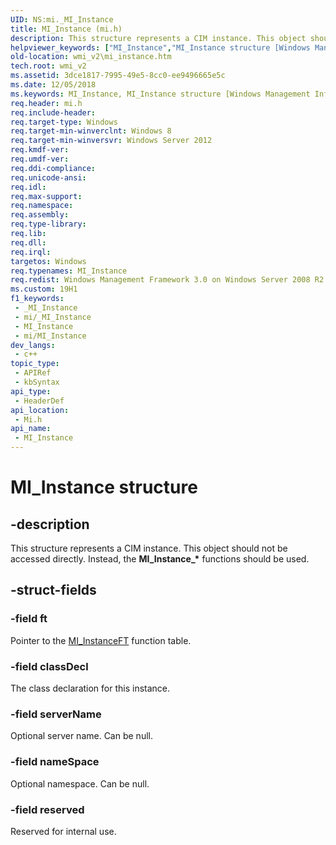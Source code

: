 ```yaml
---
UID: NS:mi._MI_Instance
title: MI_Instance (mi.h)
description: This structure represents a CIM instance. This object should not be accessed directly. Instead, the MI_Instance_* functions should be used.
helpviewer_keywords: ["MI_Instance","MI_Instance structure [Windows Management Infrastructure (MI)]","mi/MI_Instance","wmi._mi_instance","wmi_v2.mi_instance"]
old-location: wmi_v2\mi_instance.htm
tech.root: wmi_v2
ms.assetid: 3dce1817-7995-49e5-8cc0-ee9496665e5c
ms.date: 12/05/2018
ms.keywords: MI_Instance, MI_Instance structure [Windows Management Infrastructure (MI)], mi/MI_Instance, wmi._mi_instance, wmi_v2.mi_instance
req.header: mi.h
req.include-header: 
req.target-type: Windows
req.target-min-winverclnt: Windows 8
req.target-min-winversvr: Windows Server 2012
req.kmdf-ver: 
req.umdf-ver: 
req.ddi-compliance: 
req.unicode-ansi: 
req.idl: 
req.max-support: 
req.namespace: 
req.assembly: 
req.type-library: 
req.lib: 
req.dll: 
req.irql: 
targetos: Windows
req.typenames: MI_Instance
req.redist: Windows Management Framework 3.0 on Windows Server 2008 R2 with SP1,   Windows 7 with SP1, and Windows Server 2008 with SP2
ms.custom: 19H1
f1_keywords:
 - _MI_Instance
 - mi/_MI_Instance
 - MI_Instance
 - mi/MI_Instance
dev_langs:
 - c++
topic_type:
 - APIRef
 - kbSyntax
api_type:
 - HeaderDef
api_location:
 - Mi.h
api_name:
 - MI_Instance
---
```


# MI_Instance structure


## -description

This structure represents a CIM instance. This object should not be accessed directly. Instead, the 
  <b>MI_Instance_*</b> functions should be used.

## -struct-fields

### -field ft

Pointer to the <a href="https://docs.microsoft.com/windows/desktop/api/mi/ns-mi-mi_instanceft">MI_InstanceFT</a> function table.

### -field classDecl

The class declaration for this instance.

### -field serverName

Optional server name. Can be null.

### -field nameSpace

Optional namespace. Can be null.

### -field reserved

Reserved for internal use.

